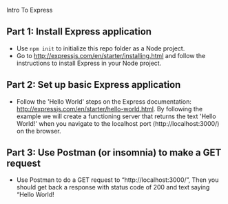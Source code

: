 Intro To Express

## Part 1: Install Express application

- Use `npm init` to initialize this repo folder as a Node project.
- Go to http://expressjs.com/en/starter/installing.html and follow the instructions to install Express in your Node project.


## Part 2: Set up basic Express application

- Follow the 'Hello World' steps on the Express documentation: http://expressjs.com/en/starter/hello-world.html. By following the example we will create a functioning server that returns the text 'Hello World!' when you navigate to the localhost port (http://localhost:3000/) on the browser.

## Part 3: Use Postman (or insomnia) to make a GET request

- Use Postman to do a GET request to “http://localhost:3000/”,
Then you should get back a response with status code of 200 and text saying “Hello World!